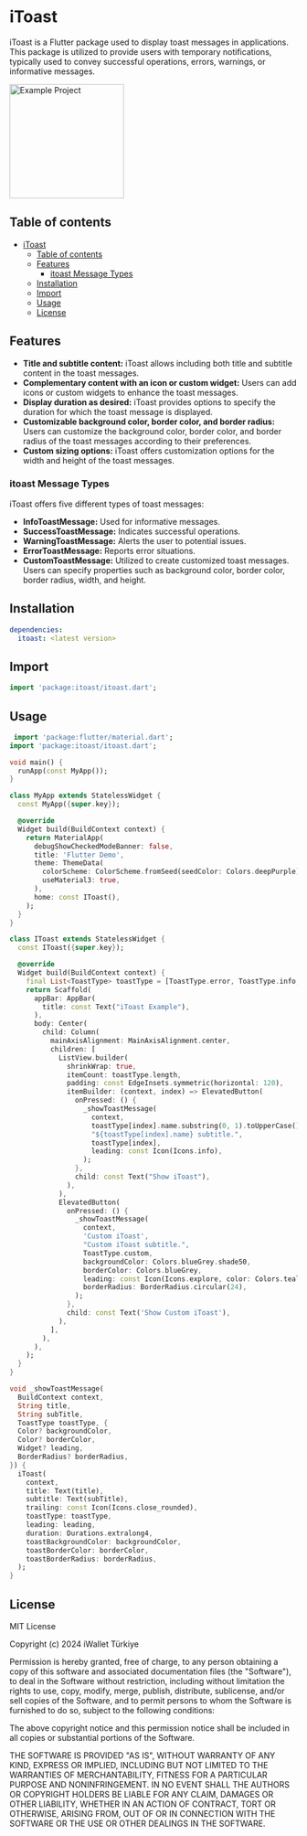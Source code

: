 # iToast
iToast is a Flutter package used to display toast messages in applications. This package is utilized to provide users with temporary notifications, typically used to convey successful operations, errors, warnings, or informative messages.

<img src="assets/itoast.gif" alt="Example Project" style="width: 200px; height: auto;">

## Table of contents

- [iToast](#itoast)
  - [Table of contents](#table-of-contents)
  - [Features](#features)
    - [itoast Message Types](#itoast-message-types)
  - [Installation](#installation)
  - [Import](#import)
  - [Usage](#usage)
  - [License](#license)

## Features

- **Title and subtitle content:** iToast allows including both title and subtitle content in the toast messages.
- **Complementary content with an icon or custom widget:** Users can add icons or custom widgets to enhance the toast messages.
- **Display duration as desired:** iToast provides options to specify the duration for which the toast message is displayed.
- **Customizable background color, border color, and border radius:** Users can customize the background color, border color, and border radius of the toast messages according to their preferences.
- **Custom sizing options:** iToast offers customization options for the width and height of the toast messages.

### itoast Message Types

iToast offers five different types of toast messages:

- **InfoToastMessage:** Used for informative messages.
- **SuccessToastMessage:** Indicates successful operations.
- **WarningToastMessage:** Alerts the user to potential issues.
- **ErrorToastMessage:** Reports error situations.
- **CustomToastMessage:** Utilized to create customized toast messages. Users can specify properties such as background color, border color, border radius, width, and height.

## Installation
```yaml
dependencies:
  itoast: <latest version>
```

## Import
```dart
import 'package:itoast/itoast.dart';
```

## Usage

```dart
 import 'package:flutter/material.dart';
import 'package:itoast/itoast.dart';

void main() {
  runApp(const MyApp());
}

class MyApp extends StatelessWidget {
  const MyApp({super.key});

  @override
  Widget build(BuildContext context) {
    return MaterialApp(
      debugShowCheckedModeBanner: false,
      title: 'Flutter Demo',
      theme: ThemeData(
        colorScheme: ColorScheme.fromSeed(seedColor: Colors.deepPurple),
        useMaterial3: true,
      ),
      home: const IToast(),
    );
  }
}

class IToast extends StatelessWidget {
  const IToast({super.key});

  @override
  Widget build(BuildContext context) {
    final List<ToastType> toastType = [ToastType.error, ToastType.info, ToastType.success, ToastType.warning];
    return Scaffold(
      appBar: AppBar(
        title: const Text("iToast Example"),
      ),
      body: Center(
        child: Column(
          mainAxisAlignment: MainAxisAlignment.center,
          children: [
            ListView.builder(
              shrinkWrap: true,
              itemCount: toastType.length,
              padding: const EdgeInsets.symmetric(horizontal: 120),
              itemBuilder: (context, index) => ElevatedButton(
                onPressed: () {
                  _showToastMessage(
                    context,
                    toastType[index].name.substring(0, 1).toUpperCase() + toastType[index].name.substring(1),
                    "${toastType[index].name} subtitle.",
                    toastType[index],
                    leading: const Icon(Icons.info),
                  );
                },
                child: const Text("Show iToast"),
              ),
            ),
            ElevatedButton(
              onPressed: () {
                _showToastMessage(
                  context,
                  'Custom iToast',
                  "Custom iToast subtitle.",
                  ToastType.custom,
                  backgroundColor: Colors.blueGrey.shade50,
                  borderColor: Colors.blueGrey,
                  leading: const Icon(Icons.explore, color: Colors.teal),
                  borderRadius: BorderRadius.circular(24),
                );
              },
              child: const Text('Show Custom iToast'),
            ),
          ],
        ),
      ),
    );
  }
}

void _showToastMessage(
  BuildContext context,
  String title,
  String subTitle,
  ToastType toastType, {
  Color? backgroundColor,
  Color? borderColor,
  Widget? leading,
  BorderRadius? borderRadius,
}) {
  iToast(
    context,
    title: Text(title),
    subtitle: Text(subTitle),
    trailing: const Icon(Icons.close_rounded),
    toastType: toastType,
    leading: leading,
    duration: Durations.extralong4,
    toastBackgroundColor: backgroundColor,
    toastBorderColor: borderColor,
    toastBorderRadius: borderRadius,
  );
}


```

## License
 
MIT License

Copyright (c) 2024 iWallet Türkiye

Permission is hereby granted, free of charge, to any person obtaining a copy
of this software and associated documentation files (the "Software"), to deal
in the Software without restriction, including without limitation the rights
to use, copy, modify, merge, publish, distribute, sublicense, and/or sell
copies of the Software, and to permit persons to whom the Software is
furnished to do so, subject to the following conditions:

The above copyright notice and this permission notice shall be included in all
copies or substantial portions of the Software.

THE SOFTWARE IS PROVIDED "AS IS", WITHOUT WARRANTY OF ANY KIND, EXPRESS OR
IMPLIED, INCLUDING BUT NOT LIMITED TO THE WARRANTIES OF MERCHANTABILITY,
FITNESS FOR A PARTICULAR PURPOSE AND NONINFRINGEMENT. IN NO EVENT SHALL THE
AUTHORS OR COPYRIGHT HOLDERS BE LIABLE FOR ANY CLAIM, DAMAGES OR OTHER
LIABILITY, WHETHER IN AN ACTION OF CONTRACT, TORT OR OTHERWISE, ARISING FROM,
OUT OF OR IN CONNECTION WITH THE SOFTWARE OR THE USE OR OTHER DEALINGS IN THE
SOFTWARE.

